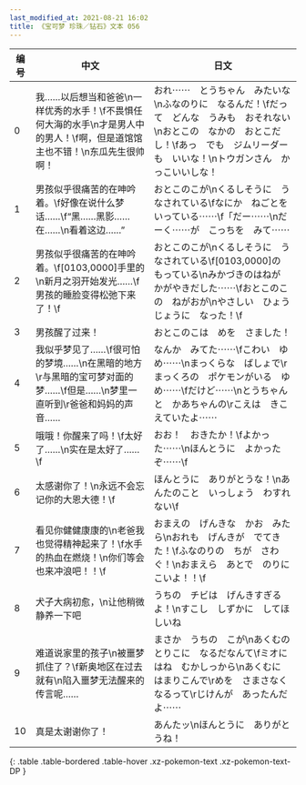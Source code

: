 ```yaml
---
last_modified_at: 2021-08-21 16:02
title: 《宝可梦 珍珠／钻石》文本 056
---
```

| 编号 | 中文 | 日文 |
| ---- | ---- | ---- |
| 0 | 我……以后想当和爸爸\n一样优秀的水手！\f不畏惧任何大海的水手\n才是男人中的男人！\f啊，但是道馆馆主也不错！\n东瓜先生很帅啊！ | おれ⋯⋯　とうちゃん　みたいな\nふなのりに　なるんだ！\fだって　どんな　うみも　おそれない\nおとこの　なかの　おとこだし！\fあっ　でも　ジムリーダーも　いいな！\nトウガンさん　かっこいいしな！ |
| 1 | 男孩似乎很痛苦的在呻吟着。\f好像在说什么梦话……\f“黑……黑影……在……\n看着这边……” | おとこのこが\nくるしそうに　うなされている\fなにか　ねごとを　いっている⋯⋯\f「だー⋯⋯\nだーく⋯⋯が　こっちを　みて⋯⋯ |
| 2 | 男孩似乎很痛苦的在呻吟着。\f[0103,0000]手里的\n新月之羽开始发光……\f男孩的睡脸变得松弛下来了！\f | おとこのこが\nくるしそうに　うなされている\f[0103,0000]の　もっている\nみかづきのはねが　かがやきだした⋯⋯\fおとこのこの　ねがおが\nやさしい　ひょうじょうに　なった！\f |
| 3 | 男孩醒了过来！ | おとこのこは　めを　さました！ |
| 4 | 我似乎梦见了……\f很可怕的梦境……\n在黑暗的地方\r与黑暗的宝可梦对面的梦……\f但是……\n梦里一直听到\r爸爸和妈妈的声音…… | なんか　みてた⋯⋯\fこわい　ゆめ⋯⋯\nまっくらな　ばしょで\rまっくろの　ポケモンがいる　ゆめ⋯⋯\fだけど⋯⋯\nとうちゃんと　かあちゃんの\rこえは　きこえていたよ⋯⋯ |
| 5 | 哦哦！你醒来了吗！\f太好了……\n实在是太好了……\f | おお！　おきたか！\fよかった⋯⋯\nほんとうに　よかったぞ⋯⋯\f |
| 6 | 太感谢你了！\n永远不会忘记你的大恩大德！\f | ほんとうに　ありがとうな！\nあんたのこと　いっしょう　わすれない\f |
| 7 | 看见你健健康康的\n老爸我也觉得精神起来了！\f水手的热血在燃烧！\n你们等会也来冲浪吧！！\f | おまえの　げんきな　かお　みたら\nおれも　げんきが　でてきた！\fふなのりの　ちが　さわぐ！\nおまえら　あとで　のりにこいよ！！\f |
| 8 | 犬子大病初愈，\n让他稍微静养一下吧 | うちの　チビは　げんきすぎるよ！\nすこし　しずかに　してほしいね |
| 9 | 难道说家里的孩子\n被噩梦抓住了？\f新奥地区在过去就有\n陷入噩梦无法醒来的传言呢…… | まさか　うちの　こが\nあくむの　とりこに　なるだなんて\fミオにはね　むかしっから\nあくむに　はまりこんで\rめを　さまさなくなるって\rじけんが　あったんだよ⋯⋯ |
| 10 | 真是太谢谢你了！ | あんたッ\nほんとうに　ありがとうね！ |
{: .table .table-bordered .table-hover .xz-pokemon-text .xz-pokemon-text-DP }